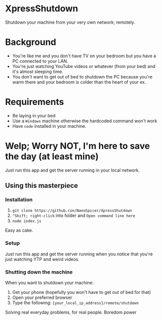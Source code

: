 # XpressShutdown
Shutdown your machine from your very own network; remotely.

# Background
* You're like me and you don't have TV on your bedroom but you have a PC connected to your LAN.
* You're just watching YouTube videos or whatever (from your bed) and it's almost sleeping time.
* You don't want to get out of bed to shutdown the PC because you're warm there and your bedroom is colder than the heart of your ex.

# Requirements
* Be laying in your bed
* Use a `Windows` machine otherwise the hardcoded command won't work
* Have `node` installed in your machine.

# Welp; Worry NOT, I'm here to save the day (at least mine)

Just run this app and get the server running in your local network. 

## Using this masterpiece

### Installation
1. `git clone https://github.con/NanoSpicer/XpressShutdown`
2. `^Shift; right-click` into folder and `Open command line here`
3. `node index.js`

Easy as cake.

### Setup
Just run this app and get the server running when you notice that you're just watching YTP and weird videos.
### Shutting down the machine
When you want to shutdown your machine:
1. Get your phone (hopefully you won't have to get out of bed for that)
2. Open your preferred browser
3. Type the following: `{your_local_ip_address}/remote/shutdown`

Solving real everyday problems, for real people. Boredom power
